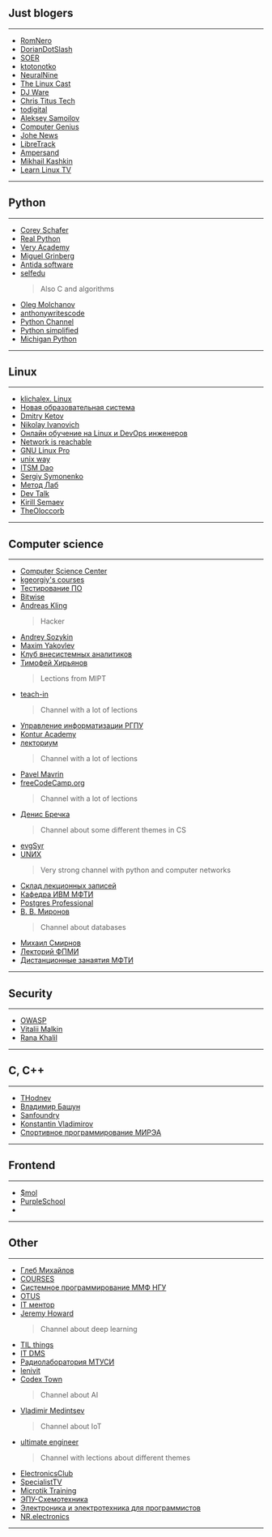 ## Just blogers
---
- [RomNero](https://www.youtube.com/@RomNero/videos)
- [DorianDotSlash](https://www.youtube.com/@Doriandotslash)
- [SOER](https://www.youtube.com/@S0ERDEVS)
- [ktotonotko](https://www.youtube.com/@ktotonokto)
- [NeuralNine](https://www.youtube.com/@NeuralNine)
- [The Linux Cast](https://www.youtube.com/@TheLinuxCast)
- [DJ Ware](https://www.youtube.com/@CyberGizmo/videos)
- [Chris Titus Tech](https://www.youtube.com/@ChrisTitusTech)
- [todigital](https://www.youtube.com/@t0digital)
- [Aleksey Samoilov](https://www.youtube.com/@AlekseySamoilov)
- [Computer Genius](https://www.youtube.com/@Arch4u)
- [Johe News](https://www.youtube.com/@johenews21)
- [LibreTrack](https://www.youtube.com/@libretrack9214/videos)
- [Ampersand](https://www.youtube.com/@ampersand3636)
- [Mikhail Kashkin](https://www.youtube.com/@mkashkin)
- [Learn Linux TV](https://www.youtube.com/@LearnLinuxTV)
---

## Python
---
- [Corey Schafer](https://www.youtube.com/@coreyms)
- [Real Python](https://www.youtube.com/@realpython/videos)
- [Very Academy](https://www.youtube.com/@veryacademy/playlists)
- [Miguel Grinberg](https://www.youtube.com/@miguelgrinberg)
- [Antida software](https://www.youtube.com/@Antidasoftware)
- [selfedu](https://www.youtube.com/@selfedu_rus)
  > Also C and algorithms
- [Oleg Molchanov](https://www.youtube.com/@zaemiel)
- [anthonywritescode](https://www.youtube.com/@anthonywritescode)
- [Python Channel](https://www.youtube.com/@PythonChannelRussia)
- [Python simplified](https://www.youtube.com/@PythonSimplified)
- [Michigan Python](https://www.youtube.com/@MichiganPython)
---

## Linux
---
- [klichalex. Linux](https://www.youtube.com/@klichalex_Linux-eto_prosto)
- [Новая образовательная система](https://www.youtube.com/@newedusys)
- [Dmitry Ketov](https://www.youtube.com/@DmitryKetov)
- [Nikolay Ivanovich](https://www.youtube.com/@NikolayIvanovichLinux)
- [Онлайн обучение на Linux и DevOps инженеров](https://www.youtube.com/@livebrand_pro)
- [Network is reachable](https://www.youtube.com/@Networkisreachable)
- [GNU Linux Pro](https://www.youtube.com/@GNULinuxPro)
- [unix way](https://www.youtube.com/@unixway4196/playlists)
- [ITSM Dao](https://www.youtube.com/@ITSMDao/playlists)
- [Sergiy Symonenko](https://www.youtube.com/@sergiysymonenko2337/videos)
- [Метод Лаб](https://www.youtube.com/@site_support)
- [Dev Talk](https://www.youtube.com/@devtalk7429/playlists)
- [Kirill Semaev](https://www.youtube.com/@KirillSemaev)
- [TheOloccorb](https://www.youtube.com/@TheOloccorb)
---

## Computer science
---
- [Computer Science Center](https://www.youtube.com/@CompscicenterRu)
- [kgeorgiy's courses](https://www.youtube.com/@kgeorgiycourses/playlists)
- [Тестирование ПО](https://www.youtube.com/@user-nh8dz4lp7f/playlists)
- [Bitwise](https://www.youtube.com/@pervognsen_bitwise)
- [Andreas Kling](https://www.youtube.com/@awesomekling/videos)
  > Hacker
- [Andrey Sozykin](https://www.youtube.com/@AndreySozykin)
- [Maxim Yakovlev](https://www.youtube.com/@m.ya.yakovlev)
- [Клуб внесистемных аналитиков](https://www.youtube.com/@sys_analyst_club/playlists)
- [Тимофей Хирьянов](https://www.youtube.com/@tkhirianov)
  > Lections from MIPT
- [teach-in](https://www.youtube.com/@NAUKA0)
  > Channel with a lot of lections
- [Управление информатизации РГПУ](https://www.youtube.com/@user-nt5ph5yb2z)
- [Kontur Academy](https://www.youtube.com/@konturacademy1485/playlists)
- [лекториум](https://www.youtube.com/@OpenLektorium/playlists)
  > Channel with a lot of lections
- [Pavel Mavrin](https://www.youtube.com/@pavelmavrin)
- [freeCodeCamp.org](https://www.youtube.com/@freecodecamp)
  > Channel with a lot of lections
- [Денис Бречка](https://www.youtube.com/@user-kl2yr1kj3e/playlists)
  > Channel about some different themes in CS
- [evgSyr](https://www.youtube.com/@evgSyr/playlists)
- [UNИX](https://www.youtube.com/@unx7784)
  > Very strong channel with python and computer networks
- [Склад лекционных записей](https://www.youtube.com/@user-zo8vf3rq1f/playlists)
- [Кафедра ИВМ МФТИ](https://www.youtube.com/@cs_mipt)
- [Postgres Professional](https://www.youtube.com/@PostgresProfessional)
- [В. В. Миронов](https://www.youtube.com/@user-lp2jm9dj5q/playlists)
  > Channel about databases
- [Михаил Смирнов](https://www.youtube.com/@user-fo3rv7pw3b/playlists)
- [Лекторий ФПМИ](https://www.youtube.com/@lectory_fpmi)
- [Дистанционные занаятия МФТИ](https://www.youtube.com/@mipt_study)
---

## Security
---
- [OWASP](https://www.youtube.com/@OWASPGLOBAL)
- [Vitalii Malkin](https://www.youtube.com/@ITSEC/videos)
- [Rana Khalil](https://www.youtube.com/@RanaKhalil101)
---

## C, C++
---
- [THodnev](https://www.youtube.com/@THodnev)
- [Владимир Башун](https://www.youtube.com/@vbashun/playlists)
- [Sanfoundry](https://www.youtube.com/@SanfoundryOfficial)
- [Konstantin Vladimirov](https://www.youtube.com/@tilir)
- [Спортивное программирование МИРЭА](https://www.youtube.com/@cp_mirea/playlists)
---

## Frontend
---
- [$mol](https://www.youtube.com/@mam_mol)
- [PurpleSchool](https://www.youtube.com/@PurpleSchool)
- 
---

## Other
---
- [Глеб Михайлов](https://www.youtube.com/@GlebMikhaylov/playlists)
- [COURSES](https://www.youtube.com/@courses7206/playlists)
- [Системное программирование ММФ НГУ](https://www.youtube.com/@syspro_mmf_nsu/videos)
- [OTUS](https://www.youtube.com/@otus_education)
- [IT ментор](https://www.youtube.com/@zhukovsd_it_mentor)
- [Jeremy Howard](https://www.youtube.com/@howardjeremyp/playlists)
  > Channel about deep learning
- [TIL things](https://www.youtube.com/@TILthings/playlists)
- [IT DMS](https://www.youtube.com/@AcademyITDMS/playlists)
- [Радиолаборатория МТУСИ](https://www.youtube.com/@radiolab_mks/videos)
- [lenivit](https://www.youtube.com/@lenivit/playlists)
- [Codex Town](https://www.youtube.com/@codextown)
  > Channel about AI
- [Vladimir Medintsev](https://www.youtube.com/@VladimirMedintsev/videos)
  > Channel about IoT
- [ultimate engineer](https://www.youtube.com/@ultimate_engineer/playlists)
  > Channel with lections about different themes
- [ElectronicsClub](https://www.youtube.com/@electronicsclub1)
- [SpecialistTV](https://www.youtube.com/@SpecialistTV/playlists)
- [Microtik Training](https://www.youtube.com/@MikrotikTraining)
- [ЭПУ-Схемотехника](https://www.youtube.com/@EPU_Cxt)
- [Электроника и электротехника для программистов](https://www.youtube.com/@Zefar91)
- [NR.electronics](https://www.youtube.com/@NRelectronics)
---
